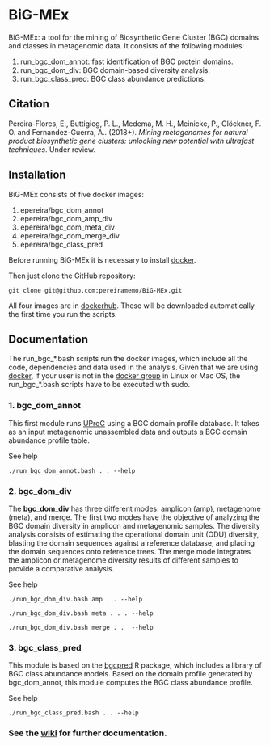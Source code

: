 # BiG-MEx
BiG-MEx: a tool for the mining of Biosynthetic Gene Cluster (BGC) domains and classes in metagenomic data. It consists of the following modules:
1. run_bgc_dom_annot: fast identification of BGC protein domains.  
2. run_bgc_dom_div: BGC domain-based diversity analysis.  
3. run_bgc_class_pred: BGC class abundance predictions.  

## Citation
Pereira-Flores, E., Buttigieg, P. L., Medema, M. H., Meinicke, P., Glöckner, F. O. and Fernandez-Guerra, A.. (2018+). _Mining metagenomes for natural product biosynthetic gene clusters: unlocking new potential with ultrafast techniques_. Under review.

## Installation
BiG-MEx consists of five docker images: 
1. epereira/bgc_dom_annot  
2. epereira/bgc_dom_amp_div  
3. epereira/bgc_dom_meta_div  
4. epereira/bgc_dom_merge_div  
5. epereira/bgc_class_pred  

Before running BiG-MEx it is necessary to install [docker](https://www.docker.com/).

Then just clone the GitHub repository:
```
git clone git@github.com:pereiramemo/BiG-MEx.git
```

All four images are in [dockerhub](https://hub.docker.com/). These will be downloaded automatically the first time you run the scripts.

## Documentation

The run_bgc_\*.bash scripts run the docker images, which include all the code, dependencies and data used in the analysis. Given that we are using [docker](https://www.docker.com/), if your user is not in the [docker group](https://docs.docker.com/engine/installation/linux/linux-postinstall/#manage-docker-as-a-non-root-user) in Linux or Mac OS, the run_bgc_\*.bash scripts have to be executed with sudo.

### 1. bgc_dom_annot
This first module runs [UProC](http://uproc.gobics.de/) using a BGC domain profile database. It takes as an input metagenomic unassembled data and outputs a BGC domain abundance profile table.

See help
```
./run_bgc_dom_annot.bash . . --help
```

### 2. bgc_dom_div

The **bgc_dom_div** has three different modes: amplicon (amp), metagenome (meta), and merge. The first two modes have the objective of analyzing the BGC domain diversity in amplicon and metagenomic samples. The diversity analysis consists of estimating the operational domain unit (ODU) diversity, blasting the domain sequences against a reference database, and placing the domain sequences onto reference trees.
The merge mode integrates the amplicon or metagenome diversity results of different samples to provide a comparative analysis.

See help
```
./run_bgc_dom_div.bash amp . . --help

./run_bgc_dom_div.bash meta . . . --help

./run_bgc_dom_div.bash merge . .  --help
```

### 3. bgc_class_pred
This module is based on the [bgcpred](https://github.com/pereiramemo/bgcpred) R package, which includes a library of BGC class abundance models. Based on the domain profile generated by bgc_dom_annot, this module computes the BGC class abundance profile.

See help
```
./run_bgc_class_pred.bash . . --help
```

### See the [wiki](https://github.com/pereiramemo/BiG-MEx/wiki) for further documentation.
